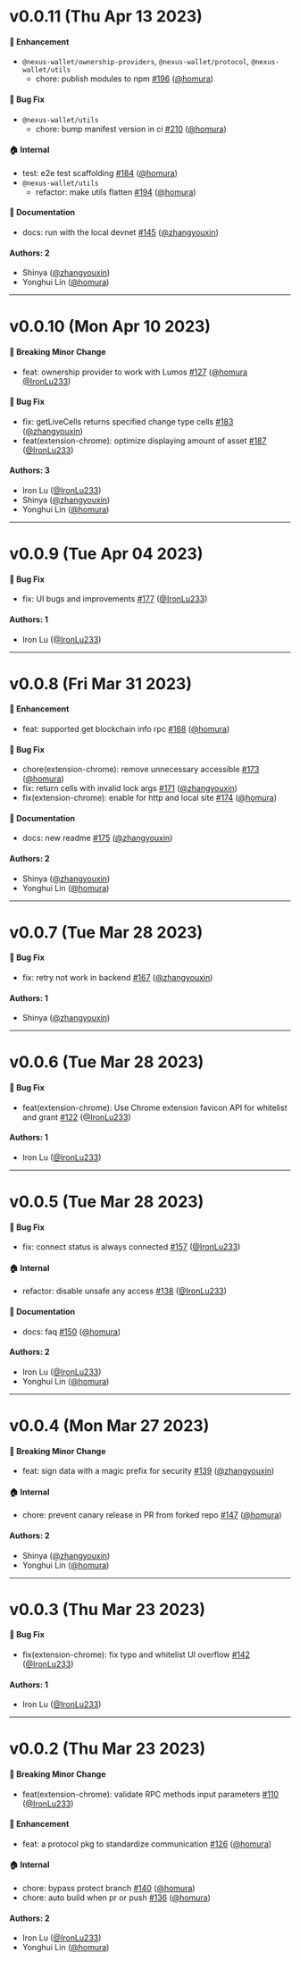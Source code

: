 # v0.0.11 (Thu Apr 13 2023)

#### 🚀 Enhancement

- `@nexus-wallet/ownership-providers`, `@nexus-wallet/protocol`, `@nexus-wallet/utils`
  - chore: publish modules to npm [#196](https://github.com/ckb-js/nexus/pull/196) ([@homura](https://github.com/homura))

#### 🐛 Bug Fix

- `@nexus-wallet/utils`
  - chore: bump manifest version in ci [#210](https://github.com/ckb-js/nexus/pull/210) ([@homura](https://github.com/homura))

#### 🏠 Internal

- test: e2e test scaffolding [#184](https://github.com/ckb-js/nexus/pull/184) ([@homura](https://github.com/homura))
- `@nexus-wallet/utils`
  - refactor: make utils flatten [#194](https://github.com/ckb-js/nexus/pull/194) ([@homura](https://github.com/homura))

#### 📝 Documentation

- docs: run with the local devnet [#145](https://github.com/ckb-js/nexus/pull/145) ([@zhangyouxin](https://github.com/zhangyouxin))

#### Authors: 2

- Shinya ([@zhangyouxin](https://github.com/zhangyouxin))
- Yonghui Lin ([@homura](https://github.com/homura))

---

# v0.0.10 (Mon Apr 10 2023)

#### 🔨 Breaking Minor Change

- feat: ownership provider to work with Lumos [#127](https://github.com/ckb-js/nexus/pull/127) ([@homura](https://github.com/homura) [@IronLu233](https://github.com/IronLu233))

#### 🐛 Bug Fix

- fix: getLiveCells returns specified change type cells [#183](https://github.com/ckb-js/nexus/pull/183) ([@zhangyouxin](https://github.com/zhangyouxin))
- feat(extension-chrome): optimize displaying amount of asset [#187](https://github.com/ckb-js/nexus/pull/187) ([@IronLu233](https://github.com/IronLu233))

#### Authors: 3

- Iron Lu ([@IronLu233](https://github.com/IronLu233))
- Shinya ([@zhangyouxin](https://github.com/zhangyouxin))
- Yonghui Lin ([@homura](https://github.com/homura))

---

# v0.0.9 (Tue Apr 04 2023)

#### 🐛 Bug Fix

- fix: UI bugs and improvements [#177](https://github.com/ckb-js/nexus/pull/177) ([@IronLu233](https://github.com/IronLu233))

#### Authors: 1

- Iron Lu ([@IronLu233](https://github.com/IronLu233))

---

# v0.0.8 (Fri Mar 31 2023)

#### 🚀 Enhancement

- feat: supported get blockchain info rpc [#168](https://github.com/ckb-js/nexus/pull/168) ([@homura](https://github.com/homura))

#### 🐛 Bug Fix

- chore(extension-chrome): remove unnecessary accessible [#173](https://github.com/ckb-js/nexus/pull/173) ([@homura](https://github.com/homura))
- fix: return cells with invalid lock args [#171](https://github.com/ckb-js/nexus/pull/171) ([@zhangyouxin](https://github.com/zhangyouxin))
- fix(extension-chrome): enable for http and local site [#174](https://github.com/ckb-js/nexus/pull/174) ([@homura](https://github.com/homura))

#### 📝 Documentation

- docs: new readme [#175](https://github.com/ckb-js/nexus/pull/175) ([@zhangyouxin](https://github.com/zhangyouxin))

#### Authors: 2

- Shinya ([@zhangyouxin](https://github.com/zhangyouxin))
- Yonghui Lin ([@homura](https://github.com/homura))

---

# v0.0.7 (Tue Mar 28 2023)

#### 🐛 Bug Fix

- fix: retry not work in backend [#167](https://github.com/ckb-js/nexus/pull/167) ([@zhangyouxin](https://github.com/zhangyouxin))

#### Authors: 1

- Shinya ([@zhangyouxin](https://github.com/zhangyouxin))

---

# v0.0.6 (Tue Mar 28 2023)

#### 🐛 Bug Fix

- feat(extension-chrome): Use Chrome extension favicon API for whitelist and grant [#122](https://github.com/ckb-js/nexus/pull/122) ([@IronLu233](https://github.com/IronLu233))

#### Authors: 1

- Iron Lu ([@IronLu233](https://github.com/IronLu233))

---

# v0.0.5 (Tue Mar 28 2023)

#### 🐛 Bug Fix

- fix: connect status is always connected [#157](https://github.com/ckb-js/nexus/pull/157) ([@IronLu233](https://github.com/IronLu233))

#### 🏠 Internal

- refactor: disable unsafe any access [#138](https://github.com/ckb-js/nexus/pull/138) ([@IronLu233](https://github.com/IronLu233))

#### 📝 Documentation

- docs: faq [#150](https://github.com/ckb-js/nexus/pull/150) ([@homura](https://github.com/homura))

#### Authors: 2

- Iron Lu ([@IronLu233](https://github.com/IronLu233))
- Yonghui Lin ([@homura](https://github.com/homura))

---

# v0.0.4 (Mon Mar 27 2023)

#### 🔨 Breaking Minor Change

- feat: sign data with a magic prefix for security [#139](https://github.com/ckb-js/nexus/pull/139) ([@zhangyouxin](https://github.com/zhangyouxin))

#### 🏠 Internal

- chore: prevent canary release in PR from forked repo [#147](https://github.com/ckb-js/nexus/pull/147) ([@homura](https://github.com/homura))

#### Authors: 2

- Shinya ([@zhangyouxin](https://github.com/zhangyouxin))
- Yonghui Lin ([@homura](https://github.com/homura))

---

# v0.0.3 (Thu Mar 23 2023)

#### 🐛 Bug Fix

- fix(extension-chrome): fix typo and whitelist UI overflow [#142](https://github.com/ckb-js/nexus/pull/142) ([@IronLu233](https://github.com/IronLu233))

#### Authors: 1

- Iron Lu ([@IronLu233](https://github.com/IronLu233))

---

# v0.0.2 (Thu Mar 23 2023)

#### 🔨 Breaking Minor Change

- feat(extension-chrome): validate RPC methods input parameters [#110](https://github.com/ckb-js/nexus/pull/110) ([@IronLu233](https://github.com/IronLu233))

#### 🚀 Enhancement

- feat: a protocol pkg to standardize communication [#126](https://github.com/ckb-js/nexus/pull/126) ([@homura](https://github.com/homura))

#### 🏠 Internal

- chore: bypass protect branch [#140](https://github.com/ckb-js/nexus/pull/140) ([@homura](https://github.com/homura))
- chore: auto build when pr or push [#136](https://github.com/ckb-js/nexus/pull/136) ([@homura](https://github.com/homura))

#### Authors: 2

- Iron Lu ([@IronLu233](https://github.com/IronLu233))
- Yonghui Lin ([@homura](https://github.com/homura))

